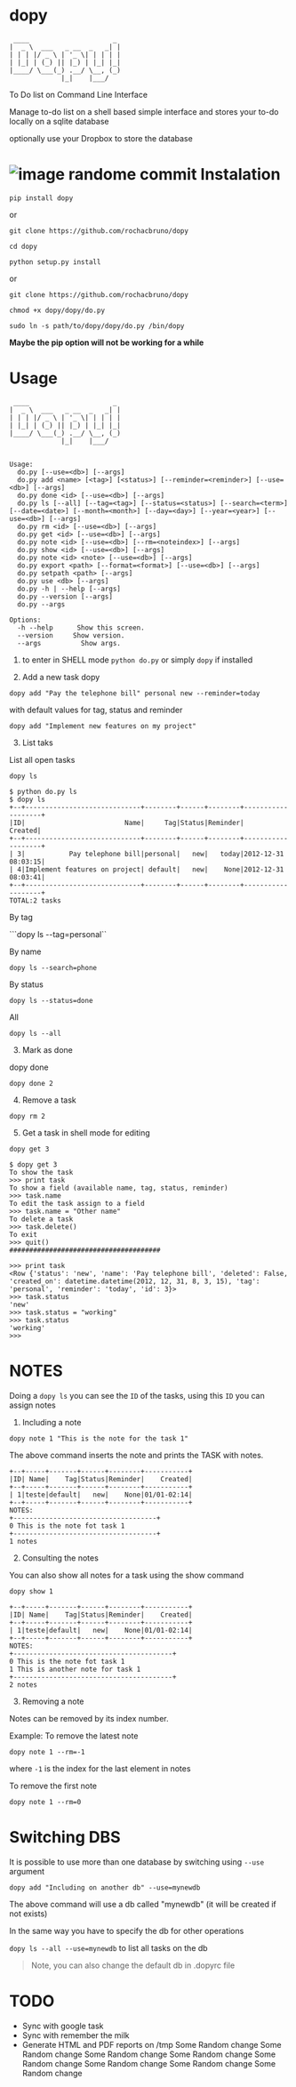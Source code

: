 dopy
====

     ____                     _
    |  _ \  ___   _ __  _   _| |
    | | | |/ _ \ | '_ \| | | | |
    | |_| | (_) || |_) | |_| |_|
    |____/ \___(_) .__/ \__, (_)
                 |_|    |___/


To Do list on Command Line Interface

Manage to-do list on a shell based simple interface and stores your to-do locally on a sqlite database

optionally use your Dropbox to store the database

![image](https://raw.github.com/rochacbruno/dopy/master/dopy.png)
randome commit
Instalation
====
```pip install dopy```

or

```git clone https://github.com/rochacbruno/dopy```

```cd dopy```

```python setup.py install```

or

```git clone https://github.com/rochacbruno/dopy```

```chmod +x dopy/dopy/do.py```

```sudo ln -s path/to/dopy/dopy/do.py /bin/dopy```

**Maybe the pip option will not be working for a while**

Usage
====

     ____                     _
    |  _ \  ___   _ __  _   _| |
    | | | |/ _ \ | '_ \| | | | |
    | |_| | (_) || |_) | |_| |_|
    |____/ \___(_) .__/ \__, (_)
                 |_|    |___/


    Usage:
      do.py [--use=<db>] [--args]
      do.py add <name> [<tag>] [<status>] [--reminder=<reminder>] [--use=<db>] [--args]
      do.py done <id> [--use=<db>] [--args]
      do.py ls [--all] [--tag=<tag>] [--status=<status>] [--search=<term>] [--date=<date>] [--month=<month>] [--day=<day>] [--year=<year>] [--use=<db>] [--args]
      do.py rm <id> [--use=<db>] [--args]
      do.py get <id> [--use=<db>] [--args]
      do.py note <id> [--use=<db>] [--rm=<noteindex>] [--args]
      do.py show <id> [--use=<db>] [--args]
      do.py note <id> <note> [--use=<db>] [--args]
      do.py export <path> [--format=<format>] [--use=<db>] [--args]
      do.py setpath <path> [--args]
      do.py use <db> [--args]
      do.py -h | --help [--args]
      do.py --version [--args]
      do.py --args

    Options:
      -h --help      Show this screen.
      --version     Show version.
      --args          Show args.


1. to enter in SHELL mode
```python do.py``` or simply ``dopy`` if installed

2. Add a new task
dopy <name> <tag> <status> <reminder>

```dopy add "Pay the telephone bill" personal new --reminder=today```

with default values for tag, status and reminder

```dopy add "Implement new features on my project"```

3. List taks

List all open tasks

```dopy ls```

    $ python do.py ls
    $ dopy ls
    +--+-----------------------------+--------+------+--------+-------------------+
    |ID|                         Name|     Tag|Status|Reminder|            Created|
    +--+-----------------------------+--------+------+--------+-------------------+
    | 3|           Pay telephone bill|personal|   new|   today|2012-12-31 08:03:15|
    | 4|Implement features on project| default|   new|    None|2012-12-31 08:03:41|
    +--+-----------------------------+--------+------+--------+-------------------+
    TOTAL:2 tasks

By tag

```dopy ls --tag=personal``

By name

```dopy ls --search=phone```

By status

```dopy ls --status=done```

All

```dopy ls --all```

3. Mark as done

dopy done <id>

```dopy done 2```

4. Remove a task

```dopy rm 2```

5. Get a task in shell mode for editing

```dopy get 3```

    $ dopy get 3
    To show the task
    >>> print task
    To show a field (available name, tag, status, reminder)
    >>> task.name
    To edit the task assign to a field
    >>> task.name = "Other name"
    To delete a task
    >>> task.delete()
    To exit
    >>> quit()
    ######################################

    >>> print task
    <Row {'status': 'new', 'name': 'Pay telephone bill', 'deleted': False, 'created_on': datetime.datetime(2012, 12, 31, 8, 3, 15), 'tag': 'personal', 'reminder': 'today', 'id': 3}>
    >>> task.status
    'new'
    >>> task.status = "working"
    >>> task.status
    'working'
    >>>


NOTES
====

Doing a ```dopy ls``` you can see the ```ID``` of the tasks, using this ```ID``` you can assign notes

1. Including a note

```dopy note 1 "This is the note for the task 1"```

The above command inserts the note and prints the TASK with notes.

    +--+-----+-------+------+--------+-----------+
    |ID| Name|    Tag|Status|Reminder|    Created|
    +--+-----+-------+------+--------+-----------+
    | 1|teste|default|   new|    None|01/01-02:14|
    +--+-----+-------+------+--------+-----------+
    NOTES:
    +------------------------------------+
    0 This is the note fot task 1
    +------------------------------------+
    1 notes

2. Consulting the notes

You can also show all notes for a task using the show command

```dopy show 1```

    +--+-----+-------+------+--------+-----------+
    |ID| Name|    Tag|Status|Reminder|    Created|
    +--+-----+-------+------+--------+-----------+
    | 1|teste|default|   new|    None|01/01-02:14|
    +--+-----+-------+------+--------+-----------+
    NOTES:
    +----------------------------------------+
    0 This is the note fot task 1
    1 This is another note for task 1
    +----------------------------------------+
    2 notes


3. Removing a note

Notes can be removed by its index number.

Example: To remove the latest note

```dopy note 1 --rm=-1```

where ```-1``` is the index for the last element in notes

To remove the first note

```dopy note 1 --rm=0```

Switching DBS
====

It is possible to use more than one database by switching using ```--use``` argument

```dopy add "Including on another db" --use=mynewdb```

The above command will use a db called "mynewdb" (it will be created if not exists)

In the same way you have to specify the db for other operations

```dopy ls --all --use=mynewdb```  to list all tasks on the db

> Note, you can also change the default db in .dopyrc file



TODO
====

- Sync with google task
- Sync with remember the milk
- Generate HTML  and PDF reports on /tmp
Some Random change
Some Random change
Some Random change
Some Random change
Some Random change
Some Random change
Some Random change
Some Random change
